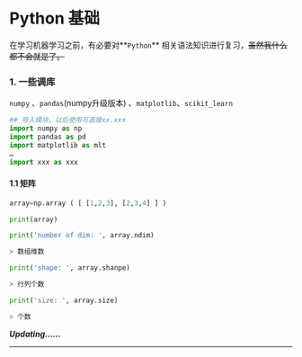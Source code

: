 # Python 基础

在学习机器学习之前，有必要对**`Python`** 相关语法知识进行复习，~~虽然我什么都不会就是了。~~



### 1. 一些调库



`numpy` 、`pandas`(numpy升级版本) 、`matplotlib`、`scikit_learn`



```python
## 导入模块，以后使用可直接xx.xxx
import numpy as np
import pandas as pd
import matplotlib as mlt
…
import xxx as xxx
```



#### 1.1 矩阵

```python
array=np.array ( [ [1,2,3], [2,3,4] ] )

print(array)

print('number of dim: ', array.ndim)

> 数组维数

print('shape: ', array.shanpe)

> 行列个数

print('size: ', array.size)

> 个数

```



***Updating……***





---













